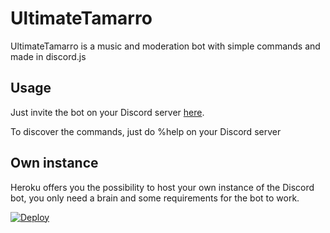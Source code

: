 # UltimateTamarro

UltimateTamarro is a music and moderation bot with simple commands and made in discord.js

## Usage

Just invite the bot on your Discord server [here](https://itzlightyhd.cf/ultimatetamarro).

To discover the commands, just do %help on your Discord server

## Own instance

Heroku offers you the possibility to host your own instance of the Discord bot, you only need a brain and some requirements for the bot to work.

[![Deploy](https://www.herokucdn.com/deploy/button.svg)](https://heroku.com/deploy?template=https://github.com/ItzLightyHD/UltimateTamarro)